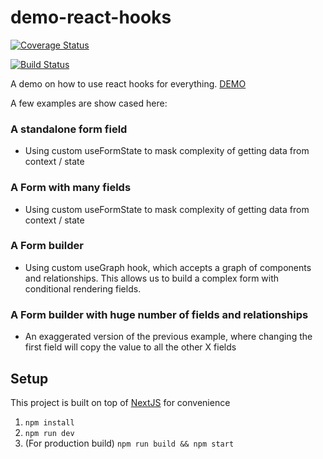# demo-react-hooks

[![Coverage Status](https://coveralls.io/repos/github/geekyme/demo-react-hooks/badge.svg?branch=master)](https://coveralls.io/github/geekyme/demo-react-hooks?branch=master)

[![Build Status](https://travis-ci.org/geekyme/demo-react-hooks.svg?branch=master)](https://travis-ci.org/geekyme/demo-react-hooks)

A demo on how to use react hooks for everything. [DEMO](https://demo-react-hooks.now.sh/)

A few examples are show cased here:

### A standalone form field

- Using custom useFormState to mask complexity of getting data from context / state

### A Form with many fields

- Using custom useFormState to mask complexity of getting data from context / state

### A Form builder

- Using custom useGraph hook, which accepts a graph of components and relationships. This allows us to build a complex form with conditional rendering fields.

### A Form builder with huge number of fields and relationships

- An exaggerated version of the previous example, where changing the first field will copy the value to all the other X fields

## Setup

This project is built on top of [NextJS](http://nextjs.org) for convenience

1. `npm install`
2. `npm run dev`
3. (For production build) `npm run build && npm start`
